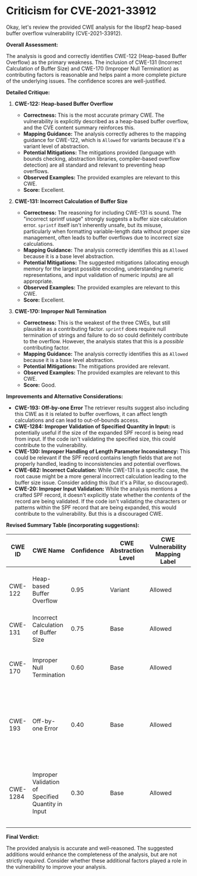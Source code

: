 # Criticism for CVE-2021-33912

Okay, let's review the provided CWE analysis for the libspf2 heap-based buffer overflow vulnerability (CVE-2021-33912).

**Overall Assessment:**

The analysis is good and correctly identifies CWE-122 (Heap-based Buffer Overflow) as the primary weakness. The inclusion of CWE-131 (Incorrect Calculation of Buffer Size) and CWE-170 (Improper Null Termination) as contributing factors is reasonable and helps paint a more complete picture of the underlying issues. The confidence scores are well-justified.

**Detailed Critique:**

1.  **CWE-122: Heap-based Buffer Overflow**
    *   **Correctness:**  This is the most accurate primary CWE.  The vulnerability is explicitly described as a heap-based buffer overflow, and the CVE content summary reinforces this.
    *   **Mapping Guidance:**  The analysis correctly adheres to the mapping guidance for CWE-122, which is `Allowed` for variants because it's a variant level of abstraction.
    *   **Potential Mitigations:**  The mitigations provided (language with bounds checking, abstraction libraries, compiler-based overflow detection) are all standard and relevant to preventing heap overflows.
    *   **Observed Examples:** The provided examples are relevant to this CWE.
    *   **Score:** Excellent.

2.  **CWE-131: Incorrect Calculation of Buffer Size**
    *   **Correctness:**  The reasoning for including CWE-131 is sound. The "incorrect sprintf usage" strongly suggests a buffer size calculation error.  `sprintf` itself isn't inherently unsafe, but its misuse, particularly when formatting variable-length data without proper size management, often leads to buffer overflows due to incorrect size calculations.
    *   **Mapping Guidance:** The analysis correctly identifies this as `Allowed` because it is a base level abstraction.
    *   **Potential Mitigations:** The suggested mitigations (allocating enough memory for the largest possible encoding, understanding numeric representations, and input validation of numeric inputs) are all appropriate.
    *   **Observed Examples:** The provided examples are relevant to this CWE.
    *   **Score:** Excellent.

3.  **CWE-170: Improper Null Termination**
    *   **Correctness:**  This is the weakest of the three CWEs, but still plausible as a contributing factor. `sprintf` does require null termination of strings and failure to do so could definitely contribute to the overflow. However, the analysis states that this is a *possible* contributing factor.
    *   **Mapping Guidance:** The analysis correctly identifies this as `Allowed` because it is a base level abstraction.
    *   **Potential Mitigations:** The mitigations provided are relevant.
    *   **Observed Examples:** The provided examples are relevant to this CWE.
    *   **Score:** Good.

**Improvements and Alternative Considerations:**

*   **CWE-193: Off-by-one Error** The retriever results suggest also including this CWE as it is related to buffer overflows, it can affect length calculations and can lead to out-of-bounds access.
*   **CWE-1284: Improper Validation of Specified Quantity in Input:** is potentially useful if the size of the expanded SPF record is being read from input. If the code isn't validating the specified size, this could contribute to the vulnerability.
*   **CWE-130: Improper Handling of Length Parameter Inconsistency:**  This could be relevant if the SPF record contains length fields that are not properly handled, leading to inconsistencies and potential overflows.
*   **CWE-682: Incorrect Calculation:** While CWE-131 is a specific case, the root cause might be a more general incorrect calculation leading to the buffer size issue. Consider adding this (but it's a Pillar, so discouraged).
*   **CWE-20: Improper Input Validation:**  While the analysis mentions a crafted SPF record, it doesn't explicitly state whether the *contents* of the record are being validated. If the code isn't validating the characters or patterns within the SPF record that are being expanded, this would contribute to the vulnerability. But this is a discouraged CWE.

**Revised Summary Table (incorporating suggestions):**

| CWE ID  | CWE Name                                            | Confidence | CWE Abstraction Level | CWE Vulnerability Mapping Label | CWE-Vulnerability Mapping Notes                                                                                                                  |
| ------- | --------------------------------------------------- | ---------- | ----------------------- | ----------------------------- | ---------------------------------------------------------------------------------------------------------------------------------------------- |
| CWE-122 | Heap-based Buffer Overflow                          | 0.95       | Variant                 | Allowed                       | Primary CWE. The vulnerability is a heap-based buffer overflow.                                                                           |
| CWE-131 | Incorrect Calculation of Buffer Size                 | 0.75       | Base                    | Allowed                       | Contributing factor to the buffer overflow.                                                                                                   |
| CWE-170 | Improper Null Termination                            | 0.60       | Base                    | Allowed                       | Contributing factor if the overflow is caused by missing null termination.                                                                 |
| CWE-193 | Off-by-one Error | 0.40 | Base | Allowed | Potential contributing factor to buffer overflow related to incorrect boundary calculation. |
| CWE-1284 | Improper Validation of Specified Quantity in Input | 0.30 | Base | Allowed | Contributing factor. If the size of the expanded SPF record is read from input and is not validated. |

**Final Verdict:**

The provided analysis is accurate and well-reasoned. The suggested additions would enhance the completeness of the analysis, but are not strictly *required*. Consider whether these additional factors played a role in the vulnerability to improve your analysis.